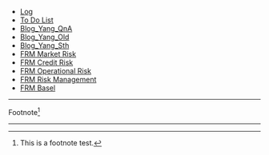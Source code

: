 - [Log](/log.html)
- [To Do List](/todo.html)
- [Blog_Yang_QnA](/blog_yang_qna.html)
- [Blog_Yang_Old](/blog_yang_old.html)
- [Blog_Yang_Sth](/blog_yang_something.html)
- [FRM Market Risk](/frm1.html)
- [FRM Credit Risk](/frm2.html)
- [FRM Operational Risk](/frm3.html)
- [FRM Risk Management](/frm4.html)
- [FRM Basel](/frm5.html)


---

Footnote[^a]

---

[^a]: This is a footnote test.
